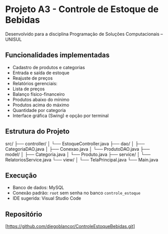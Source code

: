# Projeto A3 - Controle de Estoque de Bebidas

Desenvolvido para a disciplina Programação de Soluções Computacionais – UNISUL

## Funcionalidades implementadas

- Cadastro de produtos e categorias
- Entrada e saída de estoque
- Reajuste de preços
- Relatórios gerenciais:
- Lista de preços
- Balanço físico-financeiro
- Produtos abaixo do mínimo
- Produtos acima do máximo
- Quantidade por categoria
- Interface gráfica (Swing) e opção por terminal

## Estrutura do Projeto

src/
├── controller/
│ └── EstoqueController.java
├── dao/
│ ├── CategoriaDAO.java
│ ├── Conexao.java
│ └── ProdutoDAO.java
├── model/
│ ├── Categoria.java
│ └── Produto.java
├── service/
│ └── RelatoriosService.java
└── view/
│ └── TelaPrincipal.java 
└── Main.java

## Execução

- Banco de dados: MySQL
- Conexão padrão: `root` sem senha no banco `controle_estoque`
- IDE sugerida: Visual Studio Code

## Repositório

[https://github.com/diegoblancor/ControleEstoqueBebidas.git]